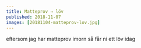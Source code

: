 ```yaml
---
title: Matteprov ⇒ löv
published: 2018-11-07
images: [20181104-matteprov-lov.jpg]
---
```


eftersom jag har matteprov imorn så får ni ett löv idag

